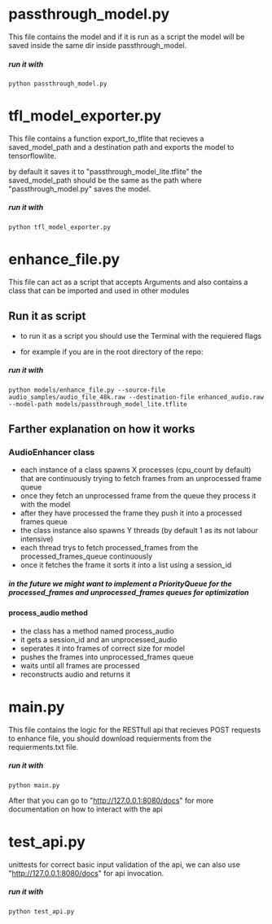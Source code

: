 # passthrough_model.py
  This file contains the model and if it is run as a script the model will be saved inside the same dir inside passthrough_model. 
  ##### run it with #####
  ```python passthrough_model.py```
# tfl_model_exporter.py 
  This file contains a function export_to_tflite that recieves a saved_model_path and a destination path and exports the model to tensorflowlite.
  
  by default it saves it to "passthrough_model_lite.tflite" the saved_model_path should be the same as the path where "passthrough_model.py" saves the model.

  ##### run it with #####
  ```python tfl_model_exporter.py```
    
# enhance_file.py 
 This file can act as a script that accepts Arguments and also contains a class that can be imported and used in other modules 
 ## Run it as script ##
  - to run it as a script you should use the Terminal with the requiered flags
  *  for example if you are in the root directory of the repo:
  ##### run it with #####
  ```python models/enhance_file.py --source-file audio_samples/audio_file_48k.raw --destination-file enhanced_audio.raw --model-path models/passthrough_model_lite.tflite``` 

## Farther explanation on how it works ##
  ### AudioEnhancer class ### 
  - each instance of a class spawns X processes (cpu_count by default) that are continuously trying to fetch frames from an unprocessed frame queue 
  - once they fetch an unprocessed frame from the queue they process it with the model
  - after they have processed the frame they push it into a processed frames queue
  - the class instance also spawns Y threads (by default 1 as its not labour intensive) 
  - each thread  trys to fetch processed_frames from the processed_frames_queue continuously
  - once it fetches the frame it sorts it into a list using a session_id
  ##### in the future we might want to implement a PriorityQueue for the processed_frames and unprocessed_frames queues for optimization 
  #### process_audio method ####
  - the class has a method named process_audio
  - it gets a session_id and an unprocessed_audio
  - seperates it into frames of correct size for model
  - pushes the frames into unprocessed_frames queue
  - waits until all frames are processed
  - reconstructs audio and returns it
# main.py 
  This file contains the logic for the RESTfull api that recieves POST requests to enhance file, you should download requierments from the requierments.txt file.
  ##### run it with #####
  ```python main.py```

  After that you can go to "http://127.0.0.1:8080/docs" for more documentation on how to interact with the api 


# test_api.py 
unittests for correct basic input validation of the api, we can also use "http://127.0.0.1:8080/docs" for api invocation.
  ##### run it with #####
  ```python test_api.py```


   
